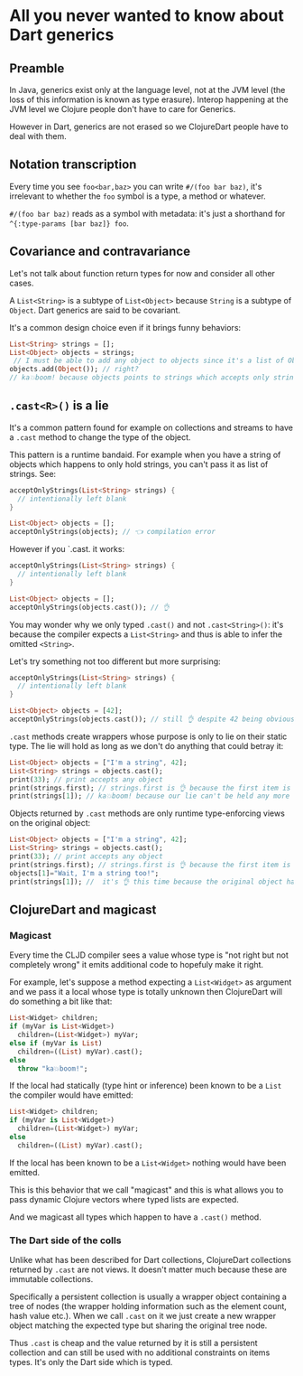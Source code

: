 # All you never wanted to know about Dart generics

## Preamble
In Java, generics exist only at the language level, not at the JVM level (the loss of this information is known as type erasure).
Interop happening at the JVM level we Clojure people don't have to care for Generics.

However in Dart, generics are not erased so we ClojureDart people have to deal with them.

## Notation transcription
Every time you see `foo<bar,baz>` you can write `#/(foo bar baz)`, it's irrelevant to whether the `foo` symbol is a type, a method or whatever.

`#/(foo bar baz)` reads as a symbol with metadata: it's just a shorthand for `^{:type-params [bar baz]} foo`.

## Covariance and contravariance
Let's not talk about function return types for now and consider all other cases.

A `List<String>` is a subtype of `List<Object>` because `String` is a subtype of `Object`. Dart generics are said to be covariant.

It's a common design choice even if it brings funny behaviors:

```dart
List<String> strings = [];
List<Object> objects = strings;
 // I must be able to add any object to objects since it's a list of Object, right?
objects.add(Object()); // right?
// ka💥boom! because objects points to strings which accepts only strings as items.
```

## `.cast<R>()` is a lie
It's a common pattern found for example on collections and streams to have a `.cast` method to change the type of the object.

This pattern is a runtime bandaid. For example when you have a string of objects which happens to only hold strings, you can't pass it as list of strings. See:

```dart
acceptOnlyStrings(List<String> strings) {
  // intentionally left blank
}

List<Object> objects = [];
acceptOnlyStrings(objects); // 👈 compilation error
```

However if you `.cast. it works:

```dart
acceptOnlyStrings(List<String> strings) {
  // intentionally left blank
}

List<Object> objects = [];
acceptOnlyStrings(objects.cast()); // 👌
```

You may wonder why we only typed `.cast()` and not `.cast<String>()`: it's because the compiler expects a `List<String>` and thus is able to infer the omitted `<String>`.

Let's try something not too different but more surprising:
```dart
acceptOnlyStrings(List<String> strings) {
  // intentionally left blank
}

List<Object> objects = [42];
acceptOnlyStrings(objects.cast()); // still 👌 despite 42 being obviously not a string!
```

`.cast` methods create wrappers whose purpose is only to lie on their static type. The lie will hold as long as we don't do anything that could betray it:

```dart
List<Object> objects = ["I'm a string", 42];
List<String> strings = objects.cast();
print(33); // print accepts any object
print(strings.first); // strings.first is 👌 because the first item is effectively a string 
print(strings[1]); // ka💥boom! because our lie can't be held any more 
```

Objects returned by `.cast` methods are only runtime type-enforcing views on the original object:

```dart
List<Object> objects = ["I'm a string", 42];
List<String> strings = objects.cast();
print(33); // print accepts any object
print(strings.first); // strings.first is 👌 because the first item is effectively a string 
objects[1]="Wait, I'm a string too!";
print(strings[1]); //  it's 👌 this time because the original object has been modified
```

## ClojureDart and magicast
### Magicast
Every time the CLJD compiler sees a value whose type is "not right but not completely wrong" it emits additional code to hopefuly make it right.

For example, let's suppose a method expecting a `List<Widget>` as argument and we pass it a local whose type is totally unknown then ClojureDart will do something a bit like that:

```dart
List<Widget> children;
if (myVar is List<Widget>)
  children=(List<Widget>) myVar;
else if (myVar is List)
  children=((List) myVar).cast();
else
  throw "ka💥boom!";
```

If the local had statically (type hint or inference) been known to be a `List` the compiler would have emitted:
```dart
List<Widget> children;
if (myVar is List<Widget>)
  children=(List<Widget>) myVar;
else
  children=((List) myVar).cast();
```

If the local has been known to be a `List<Widget>` nothing would have been emitted.

This is this behavior that we call "magicast" and this is what allows you to pass dynamic Clojure vectors where typed lists are expected.

And we magicast all types which happen to have a `.cast()` method.

### The Dart side of the colls
Unlike what has been described for Dart collections, ClojureDart collections returned by `.cast` are not views. It doesn't matter much because these are immutable collections.

Specifically a persistent collection is usually a wrapper object containing a tree of nodes (the wrapper holding information such as the element count, hash value etc.). When we call `.cast` on it we just create a new wrapper object matching the expected type but sharing the original tree node.

Thus `.cast` is cheap and the value returned by it is still a persistent collection and can still be used with no additional constraints on items types. It's only the Dart side which is typed.
